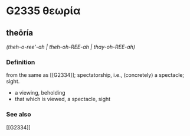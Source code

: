# G2335 θεωρία

## theōría

_(theh-o-ree'-ah | theh-oh-REE-ah | thay-oh-REE-ah)_

### Definition

from the same as [[G2334]]; spectatorship, i.e., (concretely) a spectacle; sight.

- a viewing, beholding
- that which is viewed, a spectacle, sight

### See also

[[G2334]]

